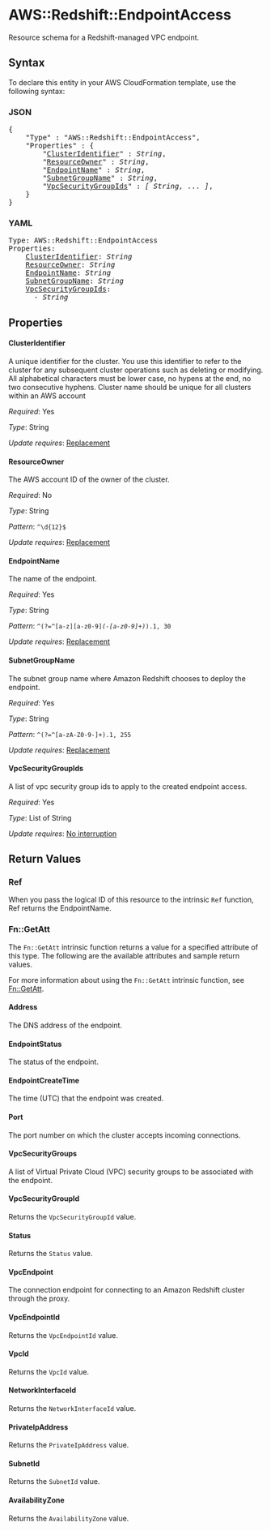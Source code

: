 # AWS::Redshift::EndpointAccess

Resource schema for a Redshift-managed VPC endpoint.

## Syntax

To declare this entity in your AWS CloudFormation template, use the following syntax:

### JSON

<pre>
{
    "Type" : "AWS::Redshift::EndpointAccess",
    "Properties" : {
        "<a href="#clusteridentifier" title="ClusterIdentifier">ClusterIdentifier</a>" : <i>String</i>,
        "<a href="#resourceowner" title="ResourceOwner">ResourceOwner</a>" : <i>String</i>,
        "<a href="#endpointname" title="EndpointName">EndpointName</a>" : <i>String</i>,
        "<a href="#subnetgroupname" title="SubnetGroupName">SubnetGroupName</a>" : <i>String</i>,
        "<a href="#vpcsecuritygroupids" title="VpcSecurityGroupIds">VpcSecurityGroupIds</a>" : <i>[ String, ... ]</i>,
    }
}
</pre>

### YAML

<pre>
Type: AWS::Redshift::EndpointAccess
Properties:
    <a href="#clusteridentifier" title="ClusterIdentifier">ClusterIdentifier</a>: <i>String</i>
    <a href="#resourceowner" title="ResourceOwner">ResourceOwner</a>: <i>String</i>
    <a href="#endpointname" title="EndpointName">EndpointName</a>: <i>String</i>
    <a href="#subnetgroupname" title="SubnetGroupName">SubnetGroupName</a>: <i>String</i>
    <a href="#vpcsecuritygroupids" title="VpcSecurityGroupIds">VpcSecurityGroupIds</a>: <i>
      - String</i>
</pre>

## Properties

#### ClusterIdentifier

A unique identifier for the cluster. You use this identifier to refer to the cluster for any subsequent cluster operations such as deleting or modifying. All alphabetical characters must be lower case, no hypens at the end, no two consecutive hyphens. Cluster name should be unique for all clusters within an AWS account

_Required_: Yes

_Type_: String

_Update requires_: [Replacement](https://docs.aws.amazon.com/AWSCloudFormation/latest/UserGuide/using-cfn-updating-stacks-update-behaviors.html#update-replacement)

#### ResourceOwner

The AWS account ID of the owner of the cluster.

_Required_: No

_Type_: String

_Pattern_: <code>^\d{12}$</code>

_Update requires_: [Replacement](https://docs.aws.amazon.com/AWSCloudFormation/latest/UserGuide/using-cfn-updating-stacks-update-behaviors.html#update-replacement)

#### EndpointName

The name of the endpoint.

_Required_: Yes

_Type_: String

_Pattern_: <code>^(?=^[a-z][a-z0-9]*(-[a-z0-9]+)*$).{1,30}$</code>

_Update requires_: [Replacement](https://docs.aws.amazon.com/AWSCloudFormation/latest/UserGuide/using-cfn-updating-stacks-update-behaviors.html#update-replacement)

#### SubnetGroupName

The subnet group name where Amazon Redshift chooses to deploy the endpoint.

_Required_: Yes

_Type_: String

_Pattern_: <code>^(?=^[a-zA-Z0-9-]+$).{1,255}$</code>

_Update requires_: [Replacement](https://docs.aws.amazon.com/AWSCloudFormation/latest/UserGuide/using-cfn-updating-stacks-update-behaviors.html#update-replacement)

#### VpcSecurityGroupIds

A list of vpc security group ids to apply to the created endpoint access.

_Required_: Yes

_Type_: List of String

_Update requires_: [No interruption](https://docs.aws.amazon.com/AWSCloudFormation/latest/UserGuide/using-cfn-updating-stacks-update-behaviors.html#update-no-interrupt)

## Return Values

### Ref

When you pass the logical ID of this resource to the intrinsic `Ref` function, Ref returns the EndpointName.

### Fn::GetAtt

The `Fn::GetAtt` intrinsic function returns a value for a specified attribute of this type. The following are the available attributes and sample return values.

For more information about using the `Fn::GetAtt` intrinsic function, see [Fn::GetAtt](https://docs.aws.amazon.com/AWSCloudFormation/latest/UserGuide/intrinsic-function-reference-getatt.html).

#### Address

The DNS address of the endpoint.

#### EndpointStatus

The status of the endpoint.

#### EndpointCreateTime

The time (UTC) that the endpoint was created.

#### Port

The port number on which the cluster accepts incoming connections.

#### VpcSecurityGroups

A list of Virtual Private Cloud (VPC) security groups to be associated with the endpoint.

#### VpcSecurityGroupId

Returns the <code>VpcSecurityGroupId</code> value.

#### Status

Returns the <code>Status</code> value.

#### VpcEndpoint

The connection endpoint for connecting to an Amazon Redshift cluster through the proxy.

#### VpcEndpointId

Returns the <code>VpcEndpointId</code> value.

#### VpcId

Returns the <code>VpcId</code> value.

#### NetworkInterfaceId

Returns the <code>NetworkInterfaceId</code> value.

#### PrivateIpAddress

Returns the <code>PrivateIpAddress</code> value.

#### SubnetId

Returns the <code>SubnetId</code> value.

#### AvailabilityZone

Returns the <code>AvailabilityZone</code> value.
